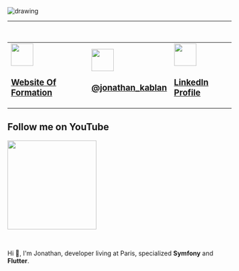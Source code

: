 <!--
**jonathankablan/jonathankablan** is a ✨ _special_ ✨ repository because its `README.md` (this file) appears on your GitHub profile.

Here are some ideas to get you started:

- 🔭 I’m currently working on ...
- 🌱 I’m currently learning ...
- 👯 I’m looking to collaborate on ...
- 🤔 I’m looking for help with ...
- 💬 Ask me about ...
- 📫 How to reach me: ...
- 😄 Pronouns: ...
- ⚡ Fun fact: ...
-->

![drawing](https://github.com/jonathankablan/jonathankablan/blob/master/affiche.png)

<hr><br>
<table style="width:100%;">
  <tr style="border: 0px solid black;">
    <td style="border: 0px solid black;align: center;">
      <a href="https://devsprof.fr" target="_blank">
        <img src="https://devsprof.fr/assets/front/img/logo-devsprof-v2.png" width="50">
        <h3> Website Of Formation </h3>
       </a>
    </td>
    <td style="border: 0px solid black;align: center;">
      <a href="https://twitter.com/intent/follow?screen_name=jonathan_kablan&tw_p=followbutton" target="_blank">
        <img src="https://pitlochryfestivaltheatre.com/wp-content/uploads/2020/04/2-27646_twitter-logo-png-transparent-background-logo-twitter-png.png" width="50">
        <h3> @jonathan_kablan </h3>
      </a>
    </td>
    <td style="border: 0px solid black;align: center;">
      <a href="https://www.linkedin.com/in/jonathankablan/" target="_blank">
        <img src="https://cdn4.iconfinder.com/data/icons/social-messaging-ui-color-shapes-2-free/128/social-linkedin-circle-512.png" width="50">
        <h3> LinkedIn Profile </h3>
      </a>
    </td>
  </tr>
</table>

<p align="left">
  <h2> Follow me on YouTube </h2>  
  <a href="https://www.youtube.com/channel/UC86YR5q3LHTqp7jfavzMhZQ?view_as=subscriber" target="_blank">
    <img src="https://filsdelacharite.org/wp-content/uploads/2020/04/abonnement-youtube.png" width="200">
  </a>
</p><br>

Hi 👋, I'm Jonathan, developer living at Paris, specialized **Symfony** and **Flutter**.

